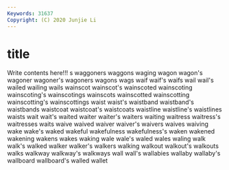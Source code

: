 ```yaml
---
Keywords: 31637
Copyright: (C) 2020 Junjie Li
---
```


# title

Write contents here!!!
s 
waggoners 
waggons 
waging 
wagon 
wagon's
wagoner 
wagoner's 
wagoners 
wagons 
wags 
waif 
waif's 
waifs 
wail 
wail's
wailed 
wailing 
wails 
wainscot 
wainscot's 
wainscoted 
wainscoting 
wainscoting's 
wainscotings 
wainscots
wainscotted 
wainscotting 
wainscotting's 
wainscottings 
waist 
waist's 
waistband 
waistband's 
waistbands 
waistcoat
waistcoat's 
waistcoats 
waistline 
waistline's 
waistlines 
waists 
wait 
wait's 
waited 
waiter
waiter's 
waiters 
waiting 
waitress 
waitress's 
waitresses 
waits 
waive 
waived 
waiver
waiver's 
waivers 
waives 
waiving 
wake 
wake's 
waked 
wakeful 
wakefulness 
wakefulness's
waken 
wakened 
wakening 
wakens 
wakes 
waking 
wale 
wale's 
waled 
wales
waling 
walk 
walk's 
walked 
walker 
walker's 
walkers 
walking 
walkout 
walkout's
walkouts 
walks 
walkway 
walkway's 
walkways 
wall 
wall's 
wallabies 
wallaby 
wallaby's
wallboard 
wallboard's 
walled 
wallet 
